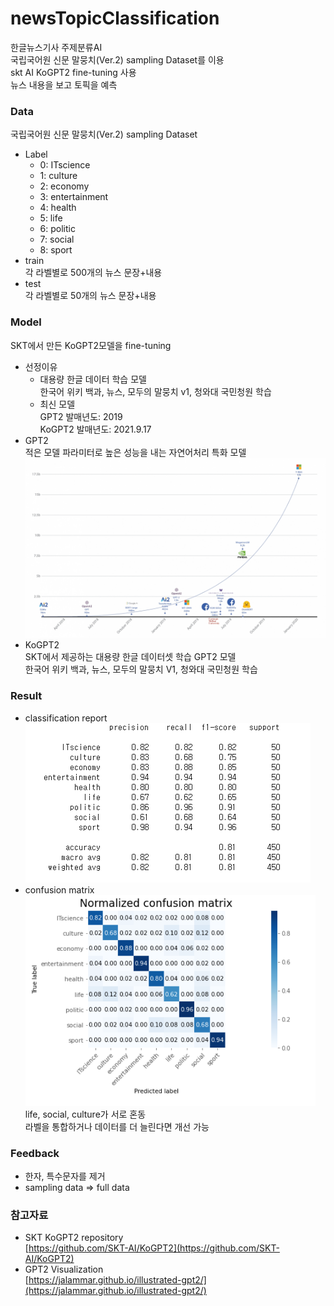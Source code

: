 # newsTopicClassification  
  
한글뉴스기사 주제분류AI  
국립국어원 신문 말뭉치(Ver.2) sampling Dataset를 이용    
skt AI KoGPT2 fine-tuning 사용    
뉴스 내용을 보고 토픽을 예측    
  
  
### Data  
국립국어원 신문 말뭉치(Ver.2) sampling Dataset  
- Label  
    - 0: ITscience  
    - 1: culture  
    - 2: economy  
    - 3: entertainment  
    - 4: health  
    - 5: life  
    - 6: politic  
    - 7: social  
    - 8: sport  
- train  
    각 라벨별로 500개의 뉴스 문장+내용  
- test  
    각 라벨별로 50개의 뉴스 문장+내용  
 ### Model  
 SKT에서 만든 KoGPT2모델을 fine-tuning  
 - 선정이유  
    - 대용량 한글 데이터 학습 모델  
    한국어 위키 백과, 뉴스, 모두의 말뭉치 v1, 청와대 국민청원 학습  
    - 최신 모델  
        GPT2 발매년도: 2019  
        KoGPT2 발매년도: 2021.9.17  
 - GPT2  
    적은 모델 파라미터로 높은 성능을 내는 자연어처리 특화 모델  
    ![](https://github.com/seawavve/newsTopicClassification/blob/main/img/gpt2_compute_graph.jpg)
 - KoGPT2  
    SKT에서 제공하는 대용량 한글 데이터셋 학습 GPT2 모델  
    한국어 위키 백과, 뉴스, 모두의 말뭉치 V1, 청와대 국민청원 학습  
 ### Result  
 - classification report  
 ![](https://github.com/seawavve/newsTopicClassification/blob/main/img/classification_report.jpg)
 - confusion matrix  
 ![](https://github.com/seawavve/newsTopicClassification/blob/main/img/confusion_matrix.jpg)
life,  social, culture가 서로 혼동  
라벨을 통합하거나 데이터를 더 늘린다면 개선 가능  
### Feedback  
- 한자, 특수문자를 제거  
- sampling data ⇒ full data  
  
### 참고자료  
- SKT KoGPT2 repository  
[https://github.com/SKT-AI/KoGPT2](https://github.com/SKT-AI/KoGPT2)  
- GPT2 Visualization  
[https://jalammar.github.io/illustrated-gpt2/](https://jalammar.github.io/illustrated-gpt2/)  
